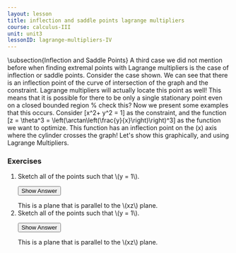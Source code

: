 ```yaml
---
layout: lesson
title: inflection and saddle points lagrange multipliers
course: calculus-III
unit: unit3
lessonID: lagrange-multipliers-IV
---
```


\subsection{Inflection and Saddle Points}
A third case we did not mention before when finding extremal points with Lagrange multipliers is the case of inflection or saddle points. Consider the case shown. We can see that there is an inflection point of the curve of intersection of the graph and the constraint. Lagrange multipliers will actually locate this point as well! This means that it is possible for there to be only a single stationary point even on a closed bounded region % check this?
Now we present some examples that this occurs. Consider 
\[x^2+ y^2 = 1\] as the constraint, and the function
\[z = \theta^3 = \left(\arctan\left(\frac{y}{x}\right)\right)^3\]
as the function we want to optimize. This function has an inflection point on the \(x\) axis where the cylinder crosses the graph! Let's show this graphically, and using Lagrange Multipliers.

### Exercises

<ol>
<li> <div> Sketch all of the points such that \(y = 1\). </div>

<button onclick="myFunction('answer2')" class="answerButton">Show Answer</button>
<div  id="answer2" class="answer">
This is a plane that is parallel to the \(xz\) plane. 
</div> </li>
<li> <div> Sketch all of the points such that \(y = 1\). </div>

<button onclick="myFunction('answer2')" class="answerButton">Show Answer</button>
<div  id="answer2" class="answer">
This is a plane that is parallel to the \(xz\) plane. 
</div> </li>
</ol>
